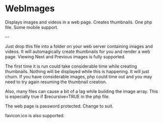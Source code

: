 # WebImages

Displays images and videos in a web page.  Creates thumbnails. One php file.  Some mobile support.

--

Just drop this file into a folder on your web server containing images and videos.  It will automagically create thumbnails for you and render a web page.  Viewing Next and Previous images is fully supported.

The first time it is run could take considerable time while creating thumbnails. Nothing will be displayed while this is happening. It will just churn. If you have considerable images, php could time out and you may need to try again resuming the thumbnail creation.

Also, many files can cause a bit of a lag while building the image array.  This is especially true if $recursive=TRUE in the php file.

The web page is password protected.  Change to suit.

favicon.ico is also supported.
